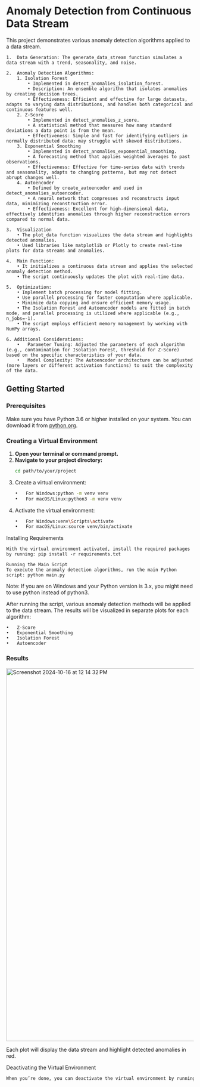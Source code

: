 # Anomaly Detection from Continuous Data Stream

This project demonstrates various anomaly detection algorithms applied to a data stream. 
	
	1.	Data Generation: The generate_data_stream function simulates a data stream with a trend, seasonality, and noise.

	2.	Anomaly Detection Algorithms:
		1. Isolation Forest
			• Implemented in detect_anomalies_isolation_forest.
			• Description: An ensemble algorithm that isolates anomalies by creating decision trees.
			• Effectiveness: Efficient and effective for large datasets, adapts to varying data distributions, and handles both categorical and continuous features well.
		2. Z-Score
			• Implemented in detect_anomalies_z_score.
			• A statistical method that measures how many standard deviations a data point is from the mean.
			• Effectiveness: Simple and fast for identifying outliers in normally distributed data; may struggle with skewed distributions.
		3. Exponential Smoothing
			• Implemented in detect_anomalies_exponential_smoothing.
			• A forecasting method that applies weighted averages to past observations.
			• Effectiveness: Effective for time-series data with trends and seasonality, adapts to changing patterns, but may not detect abrupt changes well.
		4. Autoencoder
			• Defined by create_autoencoder and used in detect_anomalies_autoencoder.
			• A neural network that compresses and reconstructs input data, minimizing reconstruction error.
			• Effectiveness: Excellent for high-dimensional data, effectively identifies anomalies through higher reconstruction errors compared to normal data.
		
	3.	Visualization
		• The plot_data function visualizes the data stream and highlights detected anomalies.
		• Used libraries like matplotlib or Plotly to create real-time plots for data streams and anomalies.
		
	4.	Main Function:
		• It initializes a continuous data stream and applies the selected anomaly detection method.
		• The script continuously updates the plot with real-time data.
	
	5.	Optimization:
		• Implement batch processing for model fitting.
		• Use parallel processing for faster computation where applicable.
		• Minimize data copying and ensure efficient memory usage.
		• The Isolation Forest and Autoencoder models are fitted in batch mode, and parallel processing is utilized where applicable (e.g., n_jobs=-1).
		• The script employs efficient memory management by working with NumPy arrays.
	
	6. Additional Considerations:
		•	Parameter Tuning: Adjusted the parameters of each algorithm (e.g., contamination for Isolation Forest, threshold for Z-Score) based on the specific characteristics of your data.
		•	Model Complexity: The Autoencoder architecture can be adjusted (more layers or different activation functions) to suit the complexity of the data.
	

## Getting Started

### Prerequisites

Make sure you have Python 3.6 or higher installed on your system. You can download it from [python.org](https://www.python.org/downloads/).

### Creating a Virtual Environment

1. **Open your terminal or command prompt.**
2. **Navigate to your project directory:**
   ```bash
   cd path/to/your/project
3.	Create a virtual environment:
   	```bash
	•	For Windows:python -m venv venv
	•	For macOS/Linux:python3 -m venv venv
5.	Activate the virtual environment:
	```bash
	•	For Windows:venv\Scripts\activate
	•	For macOS/Linux:source venv/bin/activate

Installing Requirements
	
	With the virtual environment activated, install the required packages by running: pip install -r requirements.txt
	
	Running the Main Script
	To execute the anomaly detection algorithms, run the main Python script: python main.py

Note: If you are on Windows and your Python version is 3.x, you might need to use python instead of python3.

After running the script, various anomaly detection methods will be applied to the data stream. The results will be visualized in separate plots for each algorithm:

	•	Z-Score
	•	Exponential Smoothing
	•	Isolation Forest
	•	Autoencoder
	
### Results
<img width="1000" alt="Screenshot 2024-10-16 at 12 14 32 PM" src="https://github.com/user-attachments/assets/0e1a2868-e1e9-4256-8b55-9dbda976aa1f">


Each plot will display the data stream and highlight detected anomalies in red.

Deactivating the Virtual Environment 
```bash
When you’re done, you can deactivate the virtual environment by running: deactivate

